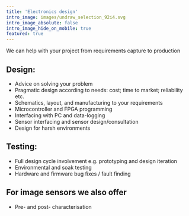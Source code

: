 ```yaml
---
title: 'Electronics design'
intro_image: images/undraw_selection_92i4.svg
intro_image_absolute: false
intro_image_hide_on_mobile: true
featured: true
---
```


We can help with your project from requirements capture to production

## Design:

- Advice on solving your problem
- Pragmatic design according to needs: cost; time to market; reliability etc.
- Schematics, layout, and manufacturing to your requirements
- Microcontroller and FPGA programming
- Interfacing with PC and data-logging
- Sensor interfacing and sensor design/consultation
- Design for harsh environments

## Testing:

- Full design cycle involvement e.g. prototyping and design iteration
- Environmental and soak testing
- Hardware and firmware bug fixes / fault finding

## For image sensors we also offer

- Pre- and post- characterisation
